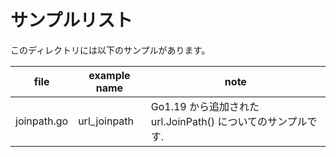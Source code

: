 # サンプルリスト

このディレクトリには以下のサンプルがあります。

|file|example name|note|
|----|------------|----|
|joinpath.go|url\_joinpath|Go1.19 から追加された url.JoinPath() についてのサンプルです.|

